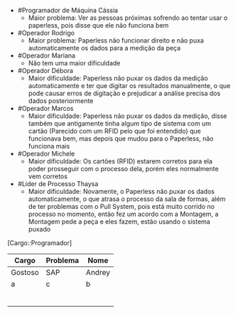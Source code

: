 - #Programador de Máquina Cássia
	- Maior problema: Ver as pessoas próximas sofrendo ao tentar usar o paperless, pois disse que ele não funciona bem
- #Operador Rodrigo
	- Maior problema: Paperless não funcionar direito e não puxa automaticamente os dados para a medição da peça
- #Operador Mariana
	- Não tem uma maior dificuldade
- #Operador Débora
	- Maior dificuldade: Paperless não puxar os dados da medição automaticamente e ter que digitar os resultados manualmente, o que pode causar erros de digitação e prejudicar a análise precisa dos dados posteriormente
- #Operador Marcos
	- Maior dificuldade: Paperless não puxar os dados da medição, disse também que antigamente tinha algum tipo de sistema com um cartão (Parecido com um RFID pelo que foi entendido) que funcionava bem, mas depois que mudou para o Paperless, não funciona mais
- #Operador Michele
	- Maior dificuldade: Os cartões (RFID) estarem corretos para ela poder prosseguir com o processo dela, porém eles normalmente vem corretos
- #Líder de Processo Thaysa
	- Maior dificuldade: Novamente, o Paperless não puxar os dados automaticamente, o que atrasa o processo da sala de formas, além de ter problemas com o Pull System, pois está muito corrido no processo no momento, então fez um acordo com a Montagem, a Montagem pede a peça e eles fazem, estão usando o sistema puxado

[Cargo::Programador]


| Cargo   | Problema | Nome   |
| ------- | -------- | ------ |
| Gostoso | SAP      | Andrey |
| a       | c        | b      |
|         |          |        |
|         |          |        |
|         |          |        |
|         |          |        |
|         |          |        |
|         |          |        |

